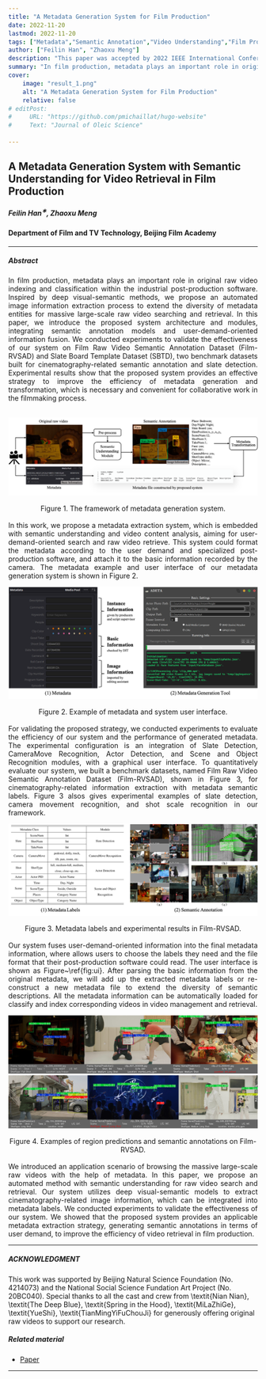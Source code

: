 ```yaml
---
title: "A Metadata Generation System for Film Production" 
date: 2022-11-20
lastmod: 2022-11-20
tags: ["Metadata","Semantic Annotation","Video Understanding","Film Production"]
author: ["Feilin Han", "Zhaoxu Meng"]
description: "This paper was accepted by 2022 IEEE International Conference on Virtual Reality and Visualization." 
summary: "In film production, metadata plays an important role in original raw video indexing. Inspired by deep visual-semantic methods, we propose an automated image information extraction process to extend the diversity of metadata entities for massive large-scale raw video searching and retrieval." 
cover:
    image: "result_1.png"
    alt: "A Metadata Generation System for Film Production"
    relative: false
# editPost:
#     URL: "https://github.com/pmichaillat/hugo-website"
#     Text: "Journal of Oleic Science"

---
```


## A Metadata Generation System with Semantic Understanding for Video Retrieval in Film Production

##### Feilin Han$^∗$, Zhaoxu Meng

#### Department of Film and TV Technology, Beijing Film Academy

---

<!-- <div style="text-align: justify;">

</div> -->

##### Abstract

<div style="text-align: justify;">
In film production, metadata plays an important role in original raw video indexing and classification within the industrial post-production software. Inspired by deep visual-semantic methods, we propose an automated image information extraction process to extend the diversity of metadata entities for massive large-scale raw video searching and retrieval. In this paper, we introduce the proposed system architecture and modules, integrating semantic annotation models and user-demand-oriented information fusion. We conducted experiments to validate the effectiveness of our system on Film Raw Video Semantic Annotation Dataset (Film-RVSAD) and Slate Board Template Dataset (SBTD), two benchmark datasets built for cinematography-related semantic annotation and slate detection. Experimental results show that the proposed system provides an effective strategy to improve the efficiency of metadata generation and transformation, which is necessary and convenient for collaborative work in the filmmaking process.
</div>

<br>

![](teaser.png)
<center>
Figure 1. The framework of metadata generation system.
</center>


<br>

<div style="text-align: justify;">
In this work, we propose a metadata extraction system, which is embedded with semantic understanding and video content analysis, aiming for user-demand-oriented search and raw video retrieve. This system could format the metadata according to the user demand and specialized post-production software, and attach it to the basic information recorded by the camera. The metadata example and user interface of our metadata generation system is shown in Figure 2.

</div>

![](software.png)
<center>
Figure 2. Example of metadata and system user interface.
</center>

<br>

<div style="text-align: justify;">
For validating the proposed strategy, we conducted experiments to evaluate the efficiency of our system and the performance of generated metadata. The experimental configuration is an integration of Slate Detection, CameraMove Recognition, Actor Detection, and Scene and Object Recognition modules, with a graphical user interface. To quantitatively evaluate our system, we built a benchmark datasets, named Film Raw Video Semantic Annotation Dataset (Film-RVSAD), shown in Figure 3, for cinematography-related information extraction with metadata semantic labels. Figure 3 alsos gives experimental examples of slate detection, camera movement recognition, and shot scale recognition in our framework.

</div>


![](semantic.png)
<center>
Figure 3. Metadata labels and experimental results in Film-RVSAD.
</center>



<br>


<div style="text-align: justify;">
Our system fuses user-demand-oriented information into the final metadata information, where allows users to choose the labels they need and the file format that their post-production software could read. The user interface is shown as Figure~\ref{fig:ui}. After parsing the basic information from the original metadata, we will add up the extracted metadata labels or re-construct a new metadata file to extend the diversity of semantic descriptions. All the metadata information can be automatically loaded for classify and index corresponding videos in video management and retrieval.

</div>



![](result_1.png)![](result_2.png)
<center>
Figure 4. Examples of region predictions and semantic annotations on Film-RVSAD.
</center>


<br>

<div style="text-align: justify;">
We introduced an application scenario of browsing the massive large-scale raw videos with the help of metadata. In this paper, we propose an automated method with semantic understanding for raw video search and retrieval. Our system utilizes deep visual-semantic models to extract cinematography-related image information, which can be integrated into metadata labels. We conducted experiments to validate the effectiveness of our system. We showed that the proposed system provides an applicable metadata extraction strategy, generating semantic annotations in terms of user demand, to improve the efficiency of video retrieval in film production.

</div>





---
<!-- 
##### Citation

Unterholzer, Detlev A., and  Moritz-Maria von Igelfeld. 2013. "Unusual Uses For Olive Oil." *Journal of Oleic Science* 34 (1): 449–489. http://www.alexandermccallsmith.com/book/unusual-uses-for-olive-oil.

```BibTeX
@article{UI13,
author = {Detlev A. Unterholzer and Moritz-Maria von Igelfeld},
year = {2013},
title ={Unusual Uses For Olive Oil},
journal = {Journal of Oleic Science},
volume = {34},
number = {1},
pages = {449--489},
url = {http://www.alexandermccallsmith.com/book/unusual-uses-for-olive-oil}}
```

 -->


##### ACKNOWLEDGMENT

This work was supported by Beijing Natural Science Foundation (No. 4214073) and the National Social Science Fundation Art Project (No. 20BC040). Special thanks to all the cast and crew from \textit{Nian Nian}, \textit{The Deep Blue}, \textit{Spring in the Hood}, \textit{MiLaZhiGe}, \textit{YueShi}, \textit{TianMingYiFuChouJi} for generously offering original raw videos to support our research.


##### Related material

+ [Paper](ICVRV2022-camera-ready.pdf)
<!-- + [Poster](Poster_2201_icme2024.pdf) -->
<!-- + [Code and data](https://github.com/pmichaillat/u-star) -->

---